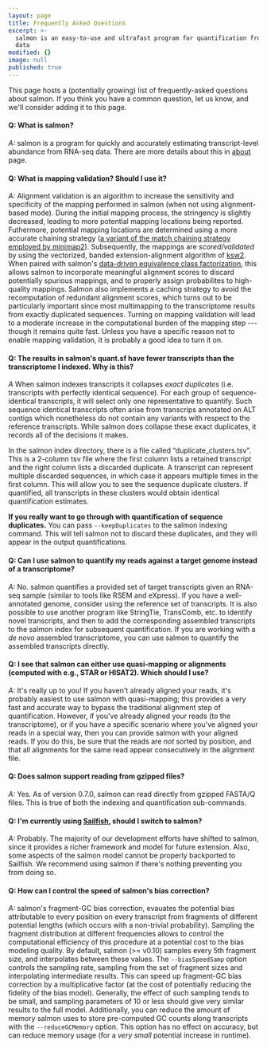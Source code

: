```yaml
---
layout: page
title: Frequently Asked Questions
excerpt: >-
  salmon is an easy-to-use and ultrafast program for quantification from RNA-seq
  data
modified: {}
image: null
published: true
---
```

This page hosts a (potentially growing) list of frequently-asked questions about salmon.  If you think you have a common question, let us know, and we'll consider adding it to this page.

#### Q: What is salmon?

*A:* salmon is a program for quickly and accurately estimating transcript-level abundance from RNA-seq data.  There are more details about this in [about](https://combine-lab.github.io/salmon/about/) page.


#### Q: What is mapping validation?  Should I use it?

*A:* Alignment validation is an algorithm to increase the sensitivity and specificity of the mapping performed in salmon (when not using alignment-based mode).  During the initial mapping process, the stringency is slightly decreased, leading to more potential mapping locations being reported.  Futhermore, potential mapping locations are determined using a more accurate chaining strategy ([a variant of the match chaining strategy employed by minimap2](https://academic.oup.com/bioinformatics/advance-article-abstract/doi/10.1093/bioinformatics/bty191/4994778?redirectedFrom=fulltext)). Subsequently, the mappings are _scored/validated_ by using the vectorized, banded extension-alignment algorithm of [ksw2](https://github.com/lh3/ksw2).  When paired with salmon's [data-driven equivalence class factorization](https://academic.oup.com/bioinformatics/article/33/14/i142/3953977), this allows salmon to incorporate meaningful alignment scores to discard potentially spurious mappings, and to properly assign probabilites to high-quality mappings.  Salmon also implements a caching strategy to avoid the recomputation of redundant alignment scores, which turns out to be particularly important since most multimapping to the transcriptome results from exactly duplicated sequences.  Turning on mapping validation will lead to a moderate increase in the computational burden of the mapping step --- though it remains quite fast.  Unless you have a specific reason not to enable mapping validation, it is probably a good idea to turn it on.

#### Q: The results in salmon's quant.sf have fewer transcripts than the transcriptome I indexed.  Why is this?

*A* When salmon indexes transcripts it collapses _exact duplicates_ (i.e. transcripts with perfectly identical sequence).  For each group of sequence-identical transcripts, it will select only one representative to quantify.  Such sequence identical transcripts often arise from transcrips annotated on ALT contigs which nonetheless do not contain any variants with respect to the reference transcripts.  While salmon does collapse these exact duplicates, it records all of the decisions it makes.

  In the salmon index directory, there is a file called “duplicate_clusters.tsv”.  This is a 2-column tsv file where the first column lists a retained transcript and the right column lists a discarded duplicate.  A transcript can represent multiple discarded sequences, in which case it appears multiple times in the first column. This will allow you to see the sequence duplicate clusters. If quantified, all transcripts in these clusters would obtain identical quantification estimates.

  **If you really want to go through with quantification of sequence duplicates.** You can pass `--keepDuplicates` to the salmon indexing command. This will tell salmon not to discard these duplicates, and they will appear in the output quantifications.

#### Q: Can I use salmon to quantify my reads against a target genome instead of a transcriptome?

*A:* No.  salmon quantifies a provided set of target transcripts given an RNA-seq sample (similar to tools like RSEM and eXpress).  If you have a well-annotated genome, consider using the reference set of transcripts.  It is also possible to use another program like StringTie, TransComb, etc. to identify novel transcripts, and then to add the corresponding assembled transcripts to the salmon index for subsequent quantification.  If you are working with a *de novo* assembled transcriptome, you can use salmon to quantify the assembled transcripts directly. 

#### Q: I see that salmon can either use quasi-mapping or alignments (computed with e.g., STAR or HISAT2). Which should I use?

*A:* It's really up to you!  If you haven't already aligned your reads, it's probably easiest to use salmon with quasi-mapping; this provides a very fast and accurate way to bypass the traditional alignment step of quantification.  However, if you've already aligned your reads (to the transcriptome), or if you have a specific scenario where you've aligned your reads in a special way, then you can provide salmon with your aligned reads.  If you do this, be sure that the reads are *not* sorted by position, and that all alignments for the same read appear consecutively in the alignment file.

#### Q: Does salmon support reading from gzipped files?

*A:* Yes.  As of version 0.7.0, salmon can read directly from gzipped FASTA/Q files.  This is true of both the indexing and quantification sub-commands.

#### Q: I'm currently using [Sailfish](https://github.com/kingsfordgroup/sailfish), should I switch to salmon?

*A:* Probably.  The majority of our development efforts have shifted to salmon, since it provides a richer framework and model for future extension.  Also, some aspects of the salmon model cannot be properly backported to Sailfish.  We recommend using salmon if there's nothing preventing you from doing so.

#### Q: How can I control the speed of salmon's bias correction?

*A:* salmon's fragment-GC bias correction, evauates the potential bias attributable to every position on every transcript from fragments of different potential lengths (which occurs with a non-trivial probability).  Sampling the fragment distribution at different frequencies allows to control the computational efficiency of this procedure at a potential cost to the bias modeling quality.  By default, salmon (>= v0.10) samples every 5th fragment size, and interpolates between these values. The `--biasSpeedSamp` option controls the sampling rate, sampling from the set of fragment sizes and interpolating intermediate results.  This can speed up fragment-GC bias correction by a multiplicative factor (at the cost of potentially reducing the fidelity of the bias model).  Generally, the effect of such sampling tends to be small, and sampling parameters of 10 or less should give very similar results to the full model.  Additionally, you can reduce the amount of memory salmon uses to store pre-computed GC counts along transcripts with the `--reduceGCMemory` option.  This option has no effect on accuracy, but can reduce memory usage (for a _very small_ potential increase in runtime).
